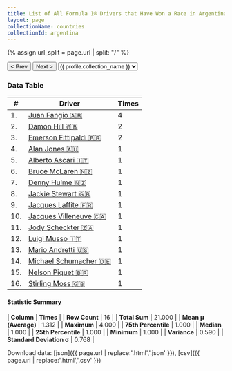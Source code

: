 ```yaml
---
title: List of All Formula 1® Drivers that Have Won a Race in Argentina by Number of Times
layout: page
collectionName: countries
collectionId: argentina
---
```


{% assign url_split = page.url | split: "/" %}
<div id="collection-navigation">
<button onclick="selector.options[selector.selectedIndex-1].value && (window.location = selector.options[selector.selectedIndex-1].value);">&lt; Prev</button>
<button onclick="selector.options[selector.selectedIndex+1].value && (window.location = selector.options[selector.selectedIndex+1].value);">Next &gt;</button>
<select id="selector" onchange="this.options[this.selectedIndex].value && (window.location = this.options[this.selectedIndex].value);">
  {% for collectionId in site.data[page.collectionName].refs %}
    {% if collectionId == page.collectionId %}
      {% assign selected = "selected" %}
    {% else %}
      {% assign selected = "" %}
    {% endif %}
    {% assign profile = site.data[page.collectionName][collectionId].profile %}
    <option value="/f1/{{ page.collectionName }}/{{ collectionId }}/{{ url_split[4] }}" {{ selected }}>{{ profile.collection_name }}</option>
  {% endfor %}
</select>
</div>

<canvas id="chart" width="400" height="180"></canvas>
<script>
var data = {
    "datasets": [
        {
            "backgroundColor": [
                "#9C8E8D",
                "#9C8E8D",
                "#9C8E8D",
                "#9C8E8D",
                "#9C8E8D",
                "#9C8E8D",
                "#9C8E8D",
                "#9C8E8D",
                "#9C8E8D",
                "#9C8E8D",
                "#9C8E8D",
                "#9C8E8D",
                "#9C8E8D",
                "#9C8E8D",
                "#9C8E8D",
                "#9C8E8D"
            ],
            "borderColor": [
                "#1D181E",
                "#1D181E",
                "#1D181E",
                "#1D181E",
                "#1D181E",
                "#1D181E",
                "#1D181E",
                "#1D181E",
                "#1D181E",
                "#1D181E",
                "#1D181E",
                "#1D181E",
                "#1D181E",
                "#1D181E",
                "#1D181E",
                "#1D181E"
            ],
            "borderWidth": 1,
            "data": [
                4.0,
                2.0,
                2.0,
                1.0,
                1.0,
                1.0,
                1.0,
                1.0,
                1.0,
                1.0,
                1.0,
                1.0,
                1.0,
                1.0,
                1.0,
                1.0
            ],
            "label": "Times"
        }
    ],
    "labels": [
        "Juan Fangio",
        "Damon Hill",
        "Emerson Fittipaldi",
        "Alan Jones",
        "Alberto Ascari",
        "Bruce McLaren",
        "Denny Hulme",
        "Jackie Stewart",
        "Jacques Laffite",
        "Jacques Villeneuve",
        "Jody Scheckter",
        "Luigi Musso",
        "Mario Andretti",
        "Michael Schumacher",
        "Nelson Piquet",
        "Stirling Moss"
    ]
};
var options = {
  legend: {
    display: false
  },
  scales: {
    xAxes: [{
      ticks: {
        beginAtZero: true,
        maxRotation: 180,
        display: window.innerWidth > 800
      }
    }],
    yAxes: [{
      ticks: {
        beginAtZero: true
      }
    }]
  },
  onResize: function(chart, size) {
    chart.options.scales.xAxes[0].ticks.display = size.width > 800;
  }
};
var chart = new Chart("chart", {
    data: data,
    type: 'bar',
    options: options
});
</script>



### Data Table

| # | Driver | Times |
|--|--|--|
| 1. | [Juan Fangio 🇦🇷](/f1/drivers/fangio) | 4 |
| 2. | [Damon Hill 🇬🇧](/f1/drivers/damon_hill) | 2 |
| 3. | [Emerson Fittipaldi 🇧🇷](/f1/drivers/emerson_fittipaldi) | 2 |
| 4. | [Alan Jones 🇦🇺](/f1/drivers/jones) | 1 |
| 5. | [Alberto Ascari 🇮🇹](/f1/drivers/ascari) | 1 |
| 6. | [Bruce McLaren 🇳🇿](/f1/drivers/mclaren) | 1 |
| 7. | [Denny Hulme 🇳🇿](/f1/drivers/hulme) | 1 |
| 8. | [Jackie Stewart 🇬🇧](/f1/drivers/stewart) | 1 |
| 9. | [Jacques Laffite 🇫🇷](/f1/drivers/laffite) | 1 |
| 10. | [Jacques Villeneuve 🇨🇦](/f1/drivers/villeneuve) | 1 |
| 11. | [Jody Scheckter 🇿🇦](/f1/drivers/scheckter) | 1 |
| 12. | [Luigi Musso 🇮🇹](/f1/drivers/musso) | 1 |
| 13. | [Mario Andretti 🇺🇸](/f1/drivers/mario_andretti) | 1 |
| 14. | [Michael Schumacher 🇩🇪](/f1/drivers/michael_schumacher) | 1 |
| 15. | [Nelson Piquet 🇧🇷](/f1/drivers/piquet) | 1 |
| 16. | [Stirling Moss 🇬🇧](/f1/drivers/moss) | 1 |

#### Statistic Summary

| **Column** | **Times** |
| **Row Count** | 16 |
| **Total Sum** | 21.000 |
| **Mean μ (Average)** | 1.312 |
| **Maximum** | 4.000 |
| **75th Percentile** | 1.000 |
| **Median** | 1.000 |
| **25th Percentile** | 1.000 |
| **Minimum** | 1.000 |
| **Variance** | 0.590 |
| **Standard Deviation σ** | 0.768 |

Download data: [json]({{ page.url | replace:'.html','.json' }}), [csv]({{ page.url | replace:'.html','.csv' }})
